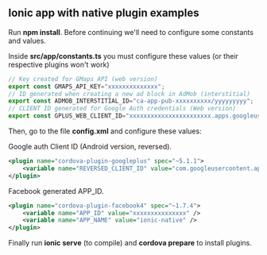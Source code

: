 ## Ionic app with native plugin examples

Run **npm install**. Before continuing we'll need to configure some constants and values.

Inside **src/app/constants.ts** you must configure these values (or their respective plugins won't work)

```typescript
// Key created for GMaps API (web version)
export const GMAPS_API_KEY="xxxxxxxxxxxxxx";
// ID generated when creating a new ad block in AdMob (interstitial)
export const ADMOB_INTERSTITIAL_ID="ca-app-pub-xxxxxxxxxx/yyyyyyyyy";
// CLIENT ID generated for Google Auth credentials (Web version)
export const GPLUS_WEB_CLIENT_ID="xxxxxxxxxxxxxxxxxxxxxxx.apps.googleusercontent.com";
```

Then, go to the file **config.xml** and configure these values:

Google auth Client ID (Android version, reversed).

```xml
<plugin name="cordova-plugin-googleplus" spec="~5.1.1">
    <variable name="REVERSED_CLIENT_ID" value="com.googleusercontent.apps.xxxxxxxxxxxxxxxxxxxxxx" />
</plugin>
```

Facebook generated APP_ID.

```xml
<plugin name="cordova-plugin-facebook4" spec="~1.7.4">
    <variable name="APP_ID" value="xxxxxxxxxxxxxxx" />
    <variable name="APP_NAME" value="ionic-native" />
</plugin>
```

Finally run **ionic serve** (to compile) and **cordova prepare** to install plugins.